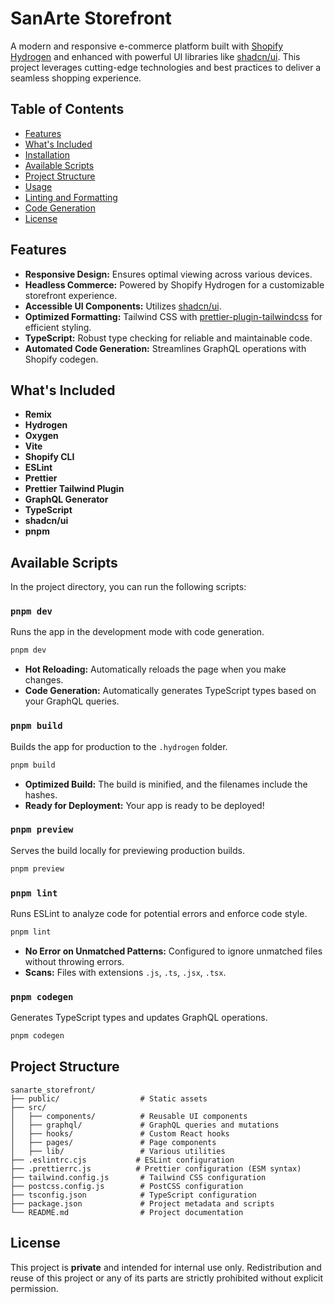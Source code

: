 # SanArte Storefront

A modern and responsive e-commerce platform built with [Shopify Hydrogen](https://shopify.dev/custom-storefronts/hydrogen) and enhanced with powerful UI libraries like [shadcn/ui](https://ui.shadcn.com/). This project leverages cutting-edge technologies and best practices to deliver a seamless shopping experience.

## Table of Contents

- [Features](#features)
- [What's Included](#whats-included)
- [Installation](#installation)
- [Available Scripts](#available-scripts)
- [Project Structure](#project-structure)
- [Usage](#usage)
- [Linting and Formatting](#linting-and-formatting)
- [Code Generation](#code-generation)
- [License](#license)

## Features

- **Responsive Design:** Ensures optimal viewing across various devices.
- **Headless Commerce:** Powered by Shopify Hydrogen for a customizable storefront experience.
- **Accessible UI Components:** Utilizes [shadcn/ui](https://ui.shadcn.com/).
- **Optimized Formatting:** Tailwind CSS with [prettier-plugin-tailwindcss](https://github.com/tailwindlabs/prettier-plugin-tailwindcss) for efficient styling.
- **TypeScript:** Robust type checking for reliable and maintainable code.
- **Automated Code Generation:** Streamlines GraphQL operations with Shopify codegen.

## What's Included

- **Remix**
- **Hydrogen**
- **Oxygen**
- **Vite**
- **Shopify CLI**
- **ESLint**
- **Prettier**
- **Prettier Tailwind Plugin**
- **GraphQL Generator**
- **TypeScript**
- **shadcn/ui**
- **pnpm**

## Available Scripts

In the project directory, you can run the following scripts:

### `pnpm dev`

Runs the app in the development mode with code generation.

```bash
pnpm dev
```

- **Hot Reloading:** Automatically reloads the page when you make changes.
- **Code Generation:** Automatically generates TypeScript types based on your GraphQL queries.

### `pnpm build`

Builds the app for production to the `.hydrogen` folder.

```bash
pnpm build
```

- **Optimized Build:** The build is minified, and the filenames include the hashes.
- **Ready for Deployment:** Your app is ready to be deployed!

### `pnpm preview`

Serves the build locally for previewing production builds.

```bash
pnpm preview
```

### `pnpm lint`

Runs ESLint to analyze code for potential errors and enforce code style.

```bash
pnpm lint
```

- **No Error on Unmatched Patterns:** Configured to ignore unmatched files without throwing errors.
- **Scans:** Files with extensions `.js`, `.ts`, `.jsx`, `.tsx`.

### `pnpm codegen`

Generates TypeScript types and updates GraphQL operations.

```bash
pnpm codegen
```

## Project Structure

```
sanarte_storefront/
├── public/                  # Static assets
├── src/
│   ├── components/          # Reusable UI components
│   ├── graphql/             # GraphQL queries and mutations
│   ├── hooks/               # Custom React hooks
│   ├── pages/               # Page components
│   ├── lib/                 # Various utilities
├── .eslintrc.cjs           # ESLint configuration
├── .prettierrc.js          # Prettier configuration (ESM syntax)
├── tailwind.config.js       # Tailwind CSS configuration
├── postcss.config.js        # PostCSS configuration
├── tsconfig.json            # TypeScript configuration
├── package.json             # Project metadata and scripts
└── README.md                # Project documentation
```

## License

This project is **private** and intended for internal use only. Redistribution and reuse of this project or any of its parts are strictly prohibited without explicit permission.
